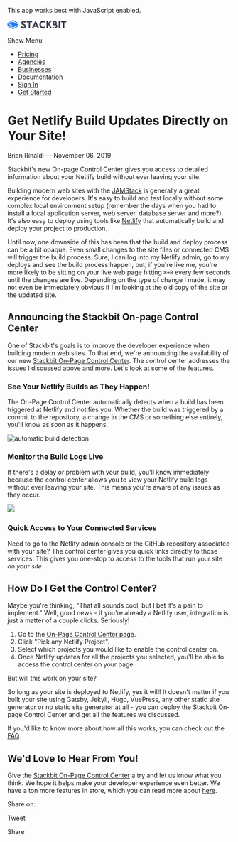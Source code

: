 This app works best with JavaScript enabled.

<a href="/" class="masthead-logo"><img src="/images/logo_alt.svg" alt="Stackbit logo" width="133" height="20" /></a>

<span class="screen-reader-text">Show Menu</span><span class="masthead-menu-icon" aria-hidden="true"></span>

-   [Pricing](/pricing)
-   [Agencies](/agencies)
-   [Businesses](/businesses)
-   [Documentation](https://www.stackbit.com/docs/)
-   [Sign In](https://app.stackbit.com/)
-   <a href="https://app.stackbit.com/create" class="button-component button-component-theme-accent button-component-hollow"><span>Get Started</span></a>

Get Netlify Build Updates Directly on Your Site!
================================================

Brian Rinaldi — November 06, 2019

Stackbit's new On-page Control Center gives you access to detailed information about your Netlify build without ever leaving your site.

Building modern web sites with the [JAMStack](https://jamstack.org/) is generally a great experience for developers. It's easy to build and test locally without some complex local environment setup (remember the days when you had to install a local application server, web server, database server and more?). It's also easy to deploy using tools like [Netlify](https://www.netlify.com/) that automatically build and deploy your project to production.

Until now, one downside of this has been that the build and deploy process can be a bit opaque. Even small changes to the site files or connected CMS will trigger the build process. Sure, I can log into my Netlify admin, go to my deploys and see the build process happen, but, if you're like me, you're more likely to be sitting on your live web page hitting `⌘+R` every few seconds until the changes are live. Depending on the type of change I made, it may not even be immediately obvious if I'm looking at the old copy of the site or the updated site.

Announcing the Stackbit On-page Control Center
----------------------------------------------

One of Stackbit's goals is to improve the developer experience when building modern web sites. To that end, we're announcing the availability of our new [Stackbit On-Page Control Center](https://www.stackbit.com/control-center/). The control center addresses the issues I discussed above and more. Let's look at some of the features.

### See Your Netlify Builds as They Happen!

The On-Page Control Center automatically detects when a build has been triggered at Netlify and notifies you. Whether the build was triggered by a commit to the repository, a change in the CMS or something else entirely, you'll know as soon as it happens.

![automatic build detection](/images/1573046581-cms-update-sm.gif)

### Monitor the Build Logs Live

If there's a delay or problem with your build, you'll know immediately because the control center allows you to view your Netlify build logs without ever leaving your site. This means you're aware of any issues as they occur.

![](/images/ultra-daffodil.png)

### Quick Access to Your Connected Services

Need to go to the Netlify admin console or the GitHub repository associated with your site? The control center gives you quick links directly to those services. This gives you one-stop to access to the tools that run your site *on your site*.

How Do I Get the Control Center?
--------------------------------

Maybe you're thinking, "That all sounds cool, but I bet it's a pain to implement." Well, good news - if you're already a Netlify user, integration is just a matter of a couple clicks. Seriously!

1.  Go to the [On-Page Control Center page](https://www.stackbit.com/control-center/).
2.  Click "Pick any Netlify Project".
3.  Select which projects you would like to enable the control center on.
4.  Once Netlify updates for all the projects you selected, you'll be able to access the control center on your page.

But will this work on your site?

So long as your site is deployed to Netlify, yes it will! It doesn't matter if you built your site using Gatsby, Jekyll, Hugo, VuePress, any other static site generator or no static site generator at all - you can deploy the Stackbit On-page Control Center and get all the features we discussed.

If you'd like to know more about how all this works, you can check out the [FAQ](https://www.stackbit.com/control-center/#faq).

We'd Love to Hear From You!
---------------------------

Give the [Stackbit On-Page Control Center](https://www.stackbit.com/control-center/) a try and let us know what you think. We hope it helps make your developer experience even better. We have a ton more features in store, which you can read more about [here](https://www.stackbit.com/live/).

<span class="post-share-title">Share on:</span>

Tweet

Share













<!-- -->



<!-- -->








